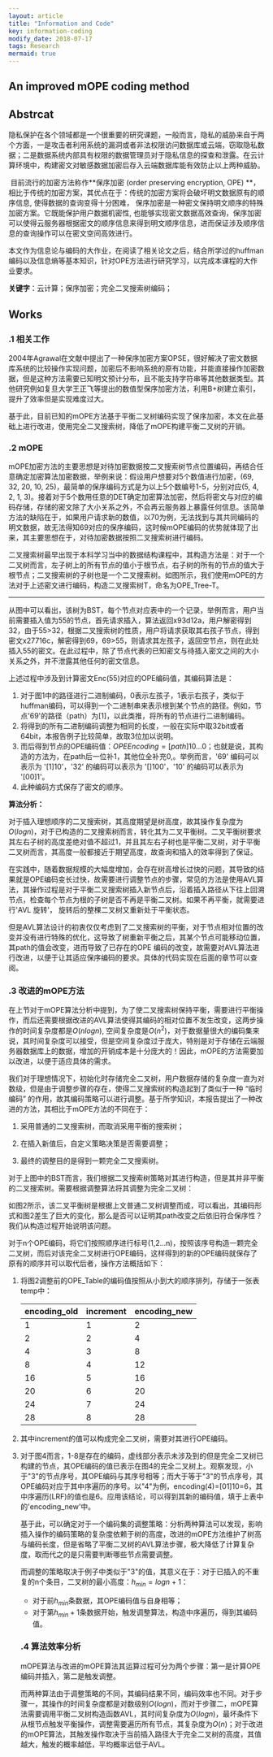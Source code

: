 ```yaml
---
layout: article
title: "Information and Code"
key: information-coding
modify_date: 2018-07-17
tags: Research
mermaid: true
---
```

An improved mOPE coding method
------------------------------

## Abstrcat

​	隐私保护在各个领域都是一个很重要的研究课题，一般而言，隐私的威胁来自于两个方面，一是攻击者利用系统的漏洞或者非法权限访问数据库或云端，窃取隐私数据；二是数据系统内部具有权限的数据管理员对于隐私信息的探查和泄露。在云计算环境中，构建密文对敏感数据加密后存入云端数据库能有效防止以上两种威胁。

​	目前流行的加密方法称作**保序加密 (order preserving encryption, OPE) **，相比于传统的加密方案，其优点在于：传统的加密方案将会破坏明文数据原有的顺序信息, 使得数据的查询变得十分困难， 保序加密是一种密文保持明文顺序的特殊加密方案。它既能保护用户数据机密性, 也能够实现密文数据高效查询，保序加密可以使得云服务器根据密文的顺序信息来得到明文顺序信息，进而保证涉及顺序信息的查询操作可以在密文空间高效进行。

​	本文作为信息论与编码的大作业，在阅读了相关论文之后，结合所学过的huffman编码以及信息熵等基本知识，针对OPE方法进行研究学习，以完成本课程的大作业要求。

**关键字**：云计算；保序加密；完全二叉搜索树编码；

<!--more-->

## Works

### .1 相关工作

​	2004年Agrawal在文献中提出了一种保序加密方案OPSE，很好解决了密文数据库系统的比较操作实现问题，加密后不影响系统的原有功能，并能直接操作加密数据，但是这种方法需要已知明文预计分布，且不能支持字符串等其他数据类型。其他研究例如复旦大学王正飞等提出的数值型保序加密方法，利用B+树建立索引，提升了效率但是实现难度过大。

​	基于此，目前已知的mOPE方法基于平衡二叉树编码实现了保序加密，本文在此基础上进行改进，使用完全二叉搜索树，降低了mOPE构建平衡二叉树的开销。

### .2 mOPE

​	mOPE加密方法的主要思想是对待加密数据按二叉搜索树节点位置编码，再结合任意确定加密算法加密数据，举例来说：假设用户想要对5个数值进行加密，(69, 32, 20, 10, 25)，最简单的保序编码方式是为以上5个数编号1-5，分别对应(5, 4, 2, 1, 3)。接着对于5个数用任意的DET确定加密算法加密，然后将密文与对应的编码存储，存储的密文除了大小关系之外，不会再云服务器上暴露任何信息。该简单方法的缺陷在于，如果用户请求新的数值，以70为例，无法找到与其共同编码的明文数据，故无法得知69对应的保序编码，这时候mOPE编码的优势就体现了出来，其主要思想在于，对待加密数据按照二叉搜索树进行编码。

​	二叉搜索树最早出现于本科学习当中的数据结构课程中，其构造方法是：对于一个二叉树而言，左子树上的所有节点的值小于根节点，右子树的所有的节点的值大于根节点；二叉搜索树的子树也是一个二叉搜索树。如图所示，我们使用mOPE的方法对于上述密文进行编码，构造二叉搜索树T，命名为OPE_Tree-T。

------

​	从图中可以看出，该树为BST，每个节点对应表中的一个记录，举例而言，用户当前需要插入值为55的节点，首先请求插入，算法返回x93d12a，用户解密得到32，由于55>32，根据二叉搜索树的性质，用户将请求获取其右孩子节点，得到密文x27716c，解密得到69，69>55，则请求其左孩子，返回空节点，则在此处插入55的密文。在此过程中，除了节点代表的已知密文与待插入密文之间的大小关系之外，并不泄露其他任何的密文信息。

上述过程中涉及到计算密文Enc(55)对应的OPE编码值，其编码算法是：

1. 对于图1中的路径进行二进制编码，0表示左孩子，1表示右孩子，类似于huffman编码，可以得到一个二进制串来表示根到某个节点的路径。例如，节点'69'的路径（path）为[1]，以此类推，将所有的节点进行二进制编码。
2. 将得到的所有二进制编码调整为相同的长度，一般在实际中取32bit或者64bit，本报告例子比较简单，故取3位加以说明。
3. 而后得到节点的OPE编码值：$OPE  Encoding = [path]10...0$；也就是说，其构造的方法为，在path后一位补1，其他位全补充0,。举例而言，'69' 编码可以表示为 '[1]10'，'32' 的编码可以表示为 '[]100'，'10' 的编码可以表示为 '[00]1'。
4. 此种编码方式保存了密文的顺序。

**算法分析：**

​	对于插入理想顺序的二叉搜索树，其高度期望是树高度，故其操作复杂度为$O(logn)$，对于已构造的二叉搜索树而言，转化其为二叉平衡树。二叉平衡树要求其左右子树的高度差绝对值不超过1，并且其左右子树也是平衡二叉树，对于平衡二叉树而言，其高度一般都接近于期望高度，故查询和插入的效率得到了保证。

​	在实践中，随着数据规模的大幅度增加，会存在树高增长过快的问题，其导致的结果就是OPE编码变长过快，故需要进行调整节点的步骤，常见的方法是使用AVL算法，其操作过程是对于平衡二叉搜索树插入新节点后，沿着插入路径从下往上回溯节点，检查每个节点为根的子树是否不再是平衡二叉树。如果不再平衡，就需要进行'AVL 旋转'， 旋转后的整棵二叉树又重新处于平衡状态。

​	但是AVL算法设计的初衷仅仅考虑到了二叉搜索树的平衡，对于节点相对位置的改变并没有进行特殊的优化，这导致了树重新平衡之后，其某个节点可能移动位置，其path的值会改变，进而导致了已存在的OPE 编码的改变，故需要对AVL算法进行改进，以便于让其适应保序编码的要求。具体的代码实现在后面的章节可以查阅。

### .3 改进的mOPE方法



​	在上节对于mOPE算法分析中提到，为了使二叉搜索树保持平衡，需要进行平衡操作，而后还需要根据改进的AVL算法使得其编码的相对位置不发生改变，这两步操作的时间复杂度都是$O(nlogn)$, 空间复杂度是$O(n^2)$，对于数据量很大的编码集来说，其时间复杂度可以接受，但是空间复杂度过于庞大，特别是对于存储在云端服务器数据库上的数据，增加的开销成本是十分庞大的！因此，mOPE的方法需要加以改进，以便于适应具体的需求。

​	我们对于理想情况下，初始化时存储完全二叉树，用户数据存储的复杂度一直为对数级，但是由于调整步骤的存在，使得二叉搜索树的构造起到了类似于一种 “临时编码” 的作用，故其编码策略可以进行调整。基于所学知识，本报告提出了一种改进的方法，其相比于mOPE方法的不同在于：

1. 采用普通的二叉搜索树，而取消采用平衡的搜索树；

2. 在插入新值后，自定义策略决策是否需要调整；

3. 最终的调整目的是得到一颗完全二叉搜索树。


对于上图中的BST而言，我们根据二叉搜索树策略对其进行构造，但是其并非平衡的二叉搜索树。需要根据调整算法将其调整为完全二叉树：

​	如图2所示，该二叉平衡树是根据上文普通二叉树调整而成，可以看出，其编码形式和图2差生了巨大的变化，那么是否可以证明其path改变之后依旧符合保序性？我们从构造过程开始说明该问题。

​	对于n个OPE编码，将它们按照顺序进行标号(1,2...n)，按照该序号构造一颗完全二叉树，而后对该完全二叉树进行OPE编码，这样得到的新的OPE编码就保存了原有的顺序并可以取代后者，操作方法概括如下：

1. 将图2调整前的OPE_Table的编码值按照从小到大的顺序排列，存储于一张表temp中：

   | encoding_old | increment | encoding_new |
   | ------------ | --------- | ------------ |
   | 1            | 1         | 2            |
   | 2            | 2         | 4            |
   | 4            | 3         | 8            |
   | 8            | 4         | 12           |
   | 16           | 5         | 16           |
   | 20           | 6         | 20           |
   | 24           | 7         | 24           |
   | 28           | 8         | 28           |

   

2. 其中increment的值可以构成完全二叉树，需要对其进行OPE编码。

3. 对于图4而言，1-8是存在的编码，虚线部分表示未涉及到的但是完全二叉树已构建的节点，其OPE编码的值已表示在图4的完全二叉树上。观察发现，小于"3"的节点序号，其OPE编码与其序号相等；而大于等于"3"的节点序号，其OPE编码对应于其中序遍历的序号。以"4"为例，encoding(4)=[01]10=6，其中序遍历(LRF)的值也是6。应用该结论，可以得到其新的编码值，填于上表中的'encoding_new'中。

   基于此，可以确定对于一个编码集的调整策略：分析两种算法可以发现，影响插入操作的编码策略的复杂度依赖于树的高度，改进的mOPE方法维护了树高与编码长度，但是省略了平衡二叉树的AVL算法步骤，极大降低了计算复杂度，取而代之的是只需要判断哪些节点需要调整。

   而调整的策略取决于例子中类似于"3"的值，其意义在于：对于已插入的不重复的n个条目，二叉树的最小高度：$h_{min} = logn+1$：

   - 对于前$h_{min}$条数据，其OPE编码值与自身相等；
   - 对于第$h_{min} + 1$条数据开始，触发调整算法，构造中序遍历，得到其编码值。

   ### .4 算法效率分析

   mOPE算法与改进的mOPE算法其运算过程可分为两个步骤：第一是计算OPE编码并插入，第二是触发调整。

   而两种算法由于调整策略的不同，其编码结果不同，编码效率也不同。对于步骤一，其操作的时间复杂度都是对数级别$O(logn)$，而对于步骤二，mOPE算法需要调用平衡二叉树构造函数AVL，其时间复杂度为$O(logn)$，最坏条件下从根节点触发平衡操作，调整需要遍历所有节点，其复杂度为$O(n)$；对于改进的mOPE算法，其触发操作取决于当前插入路径大于完全二叉树的高度，其值越大，触发的概率越低，平均概率远低于AVL。

